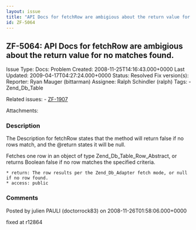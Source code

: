 ```yaml
---
layout: issue
title: "API Docs for fetchRow are ambigious about the return value for no matches found."
id: ZF-5064
---
```


ZF-5064: API Docs for fetchRow are ambigious about the return value for no matches found.
-----------------------------------------------------------------------------------------

 Issue Type: Docs: Problem Created: 2008-11-25T14:16:43.000+0000 Last Updated: 2009-04-17T04:27:24.000+0000 Status: Resolved Fix version(s): 
 Reporter:  Ryan Mauger (bittarman)  Assignee:  Ralph Schindler (ralph)  Tags: - Zend\_Db\_Table
 
 Related issues: - [ZF-1907](/issues/browse/ZF-1907)
 
 Attachments: 
### Description

The Description for fetchRow states that the method will return false if no rows match, and the @return states it will be null.

Fetches one row in an object of type Zend\_Db\_Table\_Row\_Abstract, or returns Boolean false if no row matches the specified criteria.

 
    * return: The row results per the Zend_Db_Adapter fetch mode, or null if no row found.
    * access: public


 

 

### Comments

Posted by julien PAULI (doctorrock83) on 2008-11-26T01:58:06.000+0000

fixed at r12864

 

 